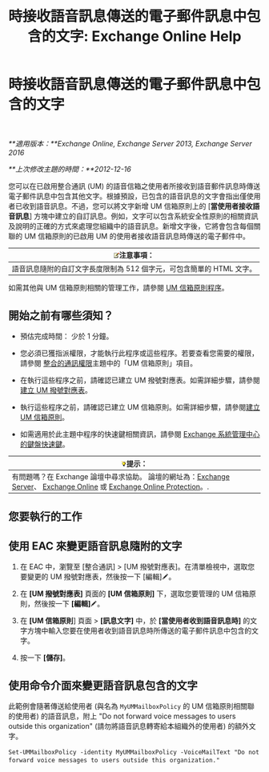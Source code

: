 ﻿---
title: '時接收語音訊息傳送的電子郵件訊息中包含的文字: Exchange Online Help'
TOCTitle: 時接收語音訊息傳送的電子郵件訊息中包含的文字
ms:assetid: b2eec29c-e5eb-4263-80d8-0b9813dd56dc
ms:mtpsurl: https://technet.microsoft.com/zh-tw/library/Bb201718(v=EXCHG.150)
ms:contentKeyID: 51409205
ms.date: 05/23/2018
mtps_version: v=EXCHG.150
ms.translationtype: MT
---

# 時接收語音訊息傳送的電子郵件訊息中包含的文字

 

_**適用版本：**Exchange Online, Exchange Server 2013, Exchange Server 2016_

_**上次修改主題的時間：**2012-12-16_

您可以在已啟用整合通訊 (UM) 的語音信箱之使用者所接收到語音郵件訊息時傳送電子郵件訊息中包含其他文字。根據預設，已包含的語音訊息的文字會指出僅使用者已收到語音訊息。不過，您可以將文字新增 UM 信箱原則上的 \[**當使用者接收語音訊息**\] 方塊中建立的自訂訊息。例如，文字可以包含系統安全性原則的相關資訊及說明的正確的方式來處理您組織中的語音訊息。新增文字後，它將會包含每個關聯的 UM 信箱原則的已啟用 UM 的使用者接收語音訊息時傳送的電子郵件中。

<table>
<thead>
<tr class="header">
<th><img src="images/Bb124558.note(EXCHG.150).gif" title="注意事項" alt="注意事項" />注意事項：</th>
</tr>
</thead>
<tbody>
<tr class="odd">
<td>語音訊息隨附的自訂文字長度限制為 512 個字元，可包含簡單的 HTML 文字。</td>
</tr>
</tbody>
</table>


如需其他與 UM 信箱原則相關的管理工作，請參閱 [UM 信箱原則程序](um-mailbox-policy-procedures-exchange-2013-help.md)。

## 開始之前有哪些須知？

  - 預估完成時間： 少於 1 分鐘。

  - 您必須已獲指派權限，才能執行此程序或這些程序。若要查看您需要的權限，請參閱 [整合的通訊權限](unified-messaging-permissions-exchange-2013-help.md)主題中的「UM 信箱原則」項目。

  - 在執行這些程序之前，請確認已建立 UM 撥號對應表。如需詳細步驟，請參閱[建立 UM 撥號對應表](create-a-um-dial-plan-exchange-2013-help.md)。

  - 執行這些程序之前，請確認已建立 UM 信箱原則。如需詳細步驟，請參閱[建立 UM 信箱原則](create-a-um-mailbox-policy-exchange-2013-help.md)。

  - 如需適用於此主題中程序的快速鍵相關資訊，請參閱 [Exchange 系統管理中心的鍵盤快速鍵](keyboard-shortcuts-in-the-exchange-admin-center-exchange-online-protection-help.md)。

<table>
<thead>
<tr class="header">
<th><img src="images/Bb124558.tip(EXCHG.150).gif" title="提示" alt="提示" />提示：</th>
</tr>
</thead>
<tbody>
<tr class="odd">
<td>有問題嗎？在 Exchange 論壇中尋求協助。 論壇的網址為：<a href="https://go.microsoft.com/fwlink/p/?linkid=60612">Exchange Server</a>、 <a href="https://go.microsoft.com/fwlink/p/?linkid=267542">Exchange Online</a> 或 <a href="https://go.microsoft.com/fwlink/p/?linkid=285351">Exchange Online Protection</a>。.</td>
</tr>
</tbody>
</table>


## 您要執行的工作

## 使用 EAC 來變更語音訊息隨附的文字

1.  在 EAC 中，瀏覽至 \[整合通訊\] \> \[UM 撥號對應表\]。在清單檢視中，選取您要變更的 UM 撥號對應表，然後按一下 \[編輯\]![編輯圖示](images/JJ218640.6f53ccb2-1f13-4c02-bea0-30690e6ea71d(EXCHG.150).gif "編輯圖示")。

2.  在 **\[UM 撥號對應表\]** 頁面的 **\[UM 信箱原則\]** 下，選取您要管理的 UM 信箱原則，然後按一下 **\[編輯\]**![編輯圖示](images/JJ218640.6f53ccb2-1f13-4c02-bea0-30690e6ea71d(EXCHG.150).gif "編輯圖示")。

3.  在 **\[UM 信箱原則**\] 頁面 \> **\[訊息文字\]** 中，於 **\[當使用者收到語音訊息時\]** 的文字方塊中輸入您要在使用者收到語音訊息時所傳送的電子郵件訊息中包含的文字。

4.  按一下 **\[儲存\]**。

## 使用命令介面來變更語音訊息包含的文字

此範例會隨著傳送給使用者 (與名為 `MyUMMailboxPolicy` 的 UM 信箱原則相關聯的使用者) 的語音訊息，附上 "Do not forward voice messages to users outside this organization" (請勿將語音訊息轉寄給本組織外的使用者) 的額外文字。

    Set-UMMailboxPolicy -identity MyUMMailboxPolicy -VoiceMailText "Do not forward voice messages to users outside this organization."

